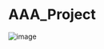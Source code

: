 # AAA_Project

![image](https://github.com/KeshavKirubakaran/AAA_Project/assets/26572149/c9674242-8ce9-41ab-a150-284dc67ec360)
